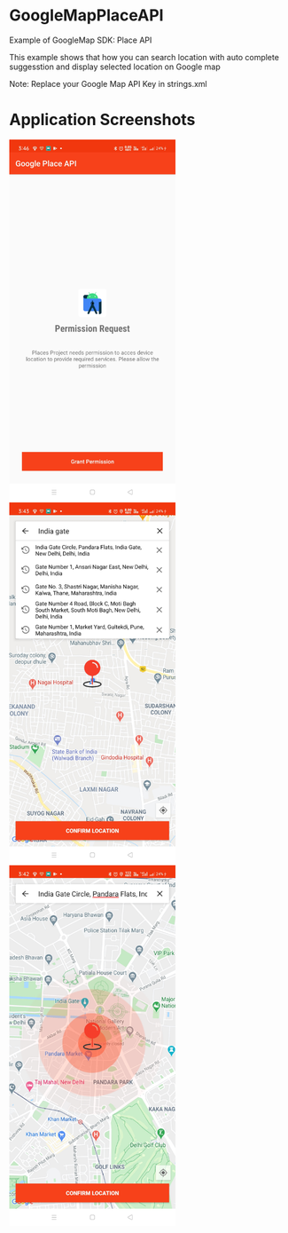 # GoogleMapPlaceAPI
Example of GoogleMap SDK: Place API

This example shows that how you can search location with auto complete suggesstion and display selected location on Google map

Note: Replace your Google Map API Key in strings.xml

# Application Screenshots

<img src="https://github.com/ervinod/GoogleMapPlaceAPI/blob/master/screenshots/screenshot_1.jpg" width="300"><img src="https://github.com/ervinod/GoogleMapPlaceAPI/blob/master/screenshots/screenshot_2.jpg" width="300"><img src="https://github.com/ervinod/GoogleMapPlaceAPI/blob/master/screenshots/screenshot_3.jpg" width="300">

